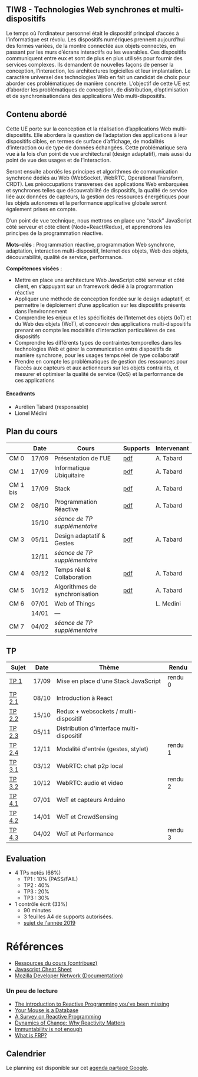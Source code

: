 ## TIW8 - Technologies Web synchrones et multi-dispositifs

Le temps où l’ordinateur personnel était le dispositif principal d’accès à l’informatique est révolu. Les dispositifs numériques prennent aujourd’hui des formes variées, de la montre connectée aux objets connectés, en passant par les murs d’écrans interactifs ou les wearables. Ces dispositifs communiquent entre eux et sont de plus en plus utilisés pour fournir des services complexes. Ils demandent de nouvelles façons de penser la conception, l’interaction, les architectures logicielles et leur implantation. Le caractère universel des technologies Web en fait un candidat de choix pour aborder ces problématiques de manière concrète. L’objectif de cette UE est d’aborder les problématiques de conception, de distribution, d’optimisation et de synchronisationdans des applications Web multi-dispositifs.

## Contenu abordé

Cette UE porte sur la conception et la réalisation d’applications Web multi-dispositifs. Elle abordera la question de l’adaptation des applications à leur dispositifs cibles, en termes de surface d’affichage, de modalités d’interaction ou de type de données échangées. Cette problématique sera vue à la fois d’un point de vue architectural (design adaptatif), mais aussi du point de vue des usages et de l’interaction.

Seront ensuite abordés les principes et algorithmes de communication synchrone dédiés au Web (WebSocket, WebRTC, Operational Transform, CRDT). Les préoccupations transverses des applications Web embarquées et synchrones telles que découvrabilité de dispositifs, la qualité de service liée aux données de capteurs, la gestion des ressources énergétiques pour les objets autonomes et la performance applicative globale seront également prises en compte.

D’un point de vue technique, nous mettrons en place une “stack” JavaScript côté serveur et côté client (Node+React/Redux), et apprendrons les principes de la programmation réactive.

**Mots-clés** : Programmation réactive, programmation Web synchrone, adaptation, interaction multi-dispositif, Internet des objets, Web des objets, découvrabilité, qualité de service, performance.

**Compétences visées** :

- Mettre en place une architecture Web JavaScript côté serveur et côté client, en s’appuyant sur un framework dédié à la programmation réactive
- Appliquer une méthode de conception fondée sur le design adaptatif, et permettre le déploiement d’une application sur les dispositifs présents dans l’environnement
- Comprendre les enjeux et les spécificités de l’Internet des objets (IoT) et du Web des objets (WoT), et concevoir des applications multi-dispositifs prenant en compte les modalités d’interaction particulières de ces dispositifs
- Comprendre les différents types de contraintes temporelles dans les technologies Web et gérer la communication entre dispositifs de manière synchrone, pour les usages temps réel de type collaboratif
- Prendre en compte les problématiques de gestion des ressources pour l’accès aux capteurs et aux actionneurs sur les objets contraints, et mesurer et optimiser la qualité de service (QoS) et la performance de ces applications

#### Encadrants

- Aurélien Tabard (responsable)
- Lionel Médini

## Plan du cours

|          | Date  | Cours                          | Supports                                     | Intervenant |
| -------- | ----- | ------------------------------ | -------------------------------------------- | ----------- |
| CM 0     | 17/09 | Présentation de l'UE           | [pdf](cours/cm0-intro.pdf)                   | A. Tabard   |
| CM 1     | 17/09 | Informatique Ubiquitaire       | [pdf](cours/cm1-introUbicomp.pdf)            | A. Tabard   |
| CM 1 bis | 17/09 | Stack                          | [pdf](cours/cm1-stack.pdf)                   | A. Tabard   |
| CM 2     | 08/10 | Programmation Réactive         | [pdf](cours/cm2-reactivity.pdf)              | A. Tabard   |
|          | 15/10 | _séance de TP supplémentaire_  |                                              |             |
| CM 3     | 05/11 | Design adaptatif & Gestes      | [pdf](cours/cm3-designAdaptatifetGestes.pdf) | A. Tabard   |
|          | 12/11 | _séance de TP supplémentaire_  |                                              |             |
| CM 4     | 03/12 | Temps réel & Collaboration     | [pdf](cours/cm4-collaboration.pdf)           | A. Tabard   |
| CM 5     | 10/12 | Algorithmes de synchronisation | [pdf](cours/cm5-sharedediting.pdf)           | A. Tabard   |
| CM 6     | 07/01 | Web of Things                  |                                              | L. Medini   |
|          | 14/01 | —                              |                                              |             |
| CM 7     | 04/02 | _séance de TP supplémentaire_  |                                              |             |

## TP

| Sujet                                                                    | Date  | Thème                                     | Rendu   |
| ------------------------------------------------------------------------ | ----- | ----------------------------------------- | ------- |
| [TP 1](TP1)                                                              | 17/09 | Mise en place d'une Stack JavaScript      | rendu 0 |
| [TP 2.1](TP2/)                                                           | 08/10 | Introduction à React                      |         |
| [TP 2.2](TP2/#tp22-redux-middleware-websockets-pour-le-multi-dispositif) | 15/10 | Redux + websockets / multi-dispositif     |         |
| [TP 2.3](TP2/#tp23-distribution-dinterface-multi-dispositif)             | 05/11 | Distribution d'interface multi-dispositif |         |
| [TP 2.4](TP2/#4-suite)                                                   | 12/11 | Modalité d'entrée (gestes, stylet)        | rendu 1 |
| [TP 3.1](TP3)                                                            | 03/12 | WebRTC: chat p2p local                    |         |
| [TP 3.2](TP3/#tp32-webrtc-et-vidéo)                                      | 10/12 | WebRTC: audio et video                    | rendu 2 |
| [TP 4.1](TP4)                                                            | 07/01 | WoT et capteurs Arduino                   |         |
| [TP 4.2](TP4/#2-suite)                                                   | 14/01 | WoT et CrowdSensing                       |         |
| [TP 4.3](TP4/#3-suite)                                                   | 04/02 | WoT et Performance                        | rendu 3 |

## Evaluation

- 4 TPs notés (66%)
  - TP1 : 10% (PASS/FAIL)
  - TP2 : 40%
  - TP3 : 20%
  - TP3 : 30%
- 1 contrôle écrit (33%)
  - 90 minutes
  - 3 feuilles A4 de supports autorisées.
  - [sujet de l'année 2019](cours/TIW8-exam2019-session1.pdf)

# Références

- [Ressources du cours (contribuez)](hack)
- [Javascript Cheat Sheet](https://mbeaudru.github.io/modern-js-cheatsheet/)
- [Mozilla Developer Network (Documentation)](https://developer.mozilla.org/)

### Un peu de lecture

- [The introduction to Reactive Programming you've been missing](https://gist.github.com/staltz/868e7e9bc2a7b8c1f754)
- [Your Mouse is a Database](https://queue.acm.org/detail.cfm?id=2169076)
- [A Survey on Reactive Programming](http://soft.vub.ac.be/Publications/2012/vub-soft-tr-12-13.pdf)
- [Dynamics of Change: Why Reactivity Matters](https://queue.acm.org/detail.cfm?id=2971330)
- [Immuntability is not enough](https://codewords.recurse.com/issues/six/immutability-is-not-enough)
- [What is FRP?](https://stackoverflow.com/questions/1028250/what-is-functional-reactive-programming)

## Calendrier

Le planning est disponible sur cet [agenda partagé Google](https://calendar.google.com/calendar/embed?src=jtfqc9236icr8imhegough22i4%40group.calendar.google.com&ctz=Europe%2FBerlin).

<!-- Vérifiez l'agenda régulièrement, les salles et les horaires de TP risquent d'être modifiés en fonction de la disponibilité des salles du batiment Nautibus. -->

<!-- iframe src="https://calendar.google.com/calendar/embed?title=TIW8&amp;showPrint=0&amp;showCalendars=0&amp;showTz=0&amp;height=500&amp;wkst=2&amp;bgcolor=%23FFFFFF&amp;src=rtlfsq23dgbtshi8lghu5qi7o6oihk0j%40import.calendar.google.com&amp;color=%238C500B&amp;ctz=Europe%2FBerlin" style="border-width:0" width="600" height="500" frameborder="0" scrolling="no"></iframe-->
